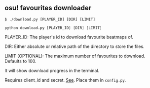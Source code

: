 ## osu! favourites downloader

```
$ ./download.py [PLAYER_ID] [DIR] [LIMIT]
```
```
python download.py [PLAYER_ID] [DIR] [LIMIT]
```

PLAYER_ID: The player's id to download favourite beatmaps of.

DIR: Either absolute or relative path of the directory to store the files.

LIMIT (OPTIONAL): The maximum number of favourites to download. Defaults to 100.

It will show download progress in the terminal.

Requires client_id and secret. [See](https://osu.ppy.sh/home/account/edit#new-oauth-application). Place them in `config.py`.

